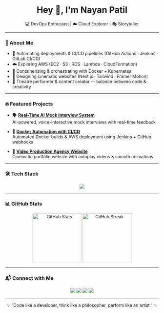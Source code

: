 <h1 align="center">Hey 👋, I'm Nayan Patil</h1>
<p align="center">
💻 DevOps Enthusiast | ☁️ Cloud Explorer | 🎭 Storyteller  
</p>

---

### 🚀 About Me
- 🔧 Automating deployments & CI/CD pipelines (GitHub Actions · Jenkins · GitLab CI/CD)  
- ☁️ Exploring AWS (EC2 · S3 · RDS · Lambda · CloudFormation)  
- 🐳 Containerizing & orchestrating with Docker + Kubernetes  
- 🎨 Designing cinematic websites (Next.js · Tailwind · Framer Motion)  
- 🎤 Theatre performer & content creator — balance between code & creativity  

---

### 🔥 Featured Projects
- 🗣️ [**Real-Time AI Mock Interview System**](https://github.com/nayanpatil22/Real-Time-AI-Mock-Interview-System)  
AI-powered, voice-interactive mock interviews with real-time feedback  

- 🐳 [**Docker Automation with CI/CD**](https://github.com/nayanpatil22/Docker-Automation-CICD)  
Automated Docker builds & AWS deployment using Jenkins + GitHub webhooks  

- 🎥 [**Video Production Agency Website**](https://github.com/nayanpatil22/vare-production)  
Cinematic portfolio website with autoplay videos & smooth animations  

---

### 🛠️ Tech Stack
<p align="center">
<img src="https://skillicons.dev/icons?i=java,python,bash,aws,docker,kubernetes,jenkins,react,nextjs,nodejs,mysql,mongodb,git,linux&perline=8" />
</p>

---

### 📊 GitHub Stats
<p align="center">
  <img src="https://github-readme-stats.vercel.app/api?username=nayanpatil22&show_icons=true&theme=radical" alt="GitHub Stats" height="160"/>
  <img src="https://github-readme-streak-stats.herokuapp.com/?user=nayanpatil22&theme=radical" alt="GitHub Streak" height="160"/>
</p>

---

### 📬 Connect with Me
<p align="center">
  <a href="mailto:nayanpatilofficial@gmail.com"><img src="https://img.shields.io/badge/Email-D14836?style=for-the-badge&logo=gmail&logoColor=white"></a>
  <a href="https://www.linkedin.com/in/nayan-patil-603bb6270/"><img src="https://img.shields.io/badge/LinkedIn-0077B5?style=for-the-badge&logo=linkedin&logoColor=white"></a>
  <a href="https://leetcode.com/u/nayanpatill22/"><img src="https://img.shields.io/badge/LeetCode-FFA116?style=for-the-badge&logo=leetcode&logoColor=white"></a>
  <a href="https://www.youtube.com/@tunedtostoic"><img src="https://img.shields.io/badge/YouTube-FF0000?style=for-the-badge&logo=youtube&logoColor=white"></a>
</p>

---

<p align="center">✨ “Code like a developer, think like a philosopher, perform like an artist.” ✨</p>
